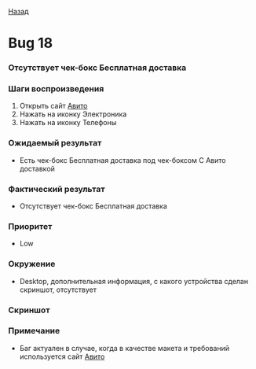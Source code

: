[Назад](../BUGS.md)

# Bug 18

### Отсутствует чек-бокс Бесплатная доставка

### Шаги воспроизведения

1. Открыть сайт [Авито](https://www.avito.ru) 
2. Нажать на иконку Электроника  
3. Нажать на иконку Телефоны  

### Ожидаемый результат
* Есть чек-бокс Бесплатная доставка под чек-боксом С Авито доставкой  

### Фактический результат
* Отсутствует чек-бокс Бесплатная доставка   
### Приоритет
* Low  

### Окружение
*   Desktop, дополнительная информация, с какого устройства сделан скриншот, отсутствует    
### Скриншот

### Примечание
*   Баг актуален в случае, когда в качестве макета и требований используется сайт [Авито](https://www.avito.ru) 